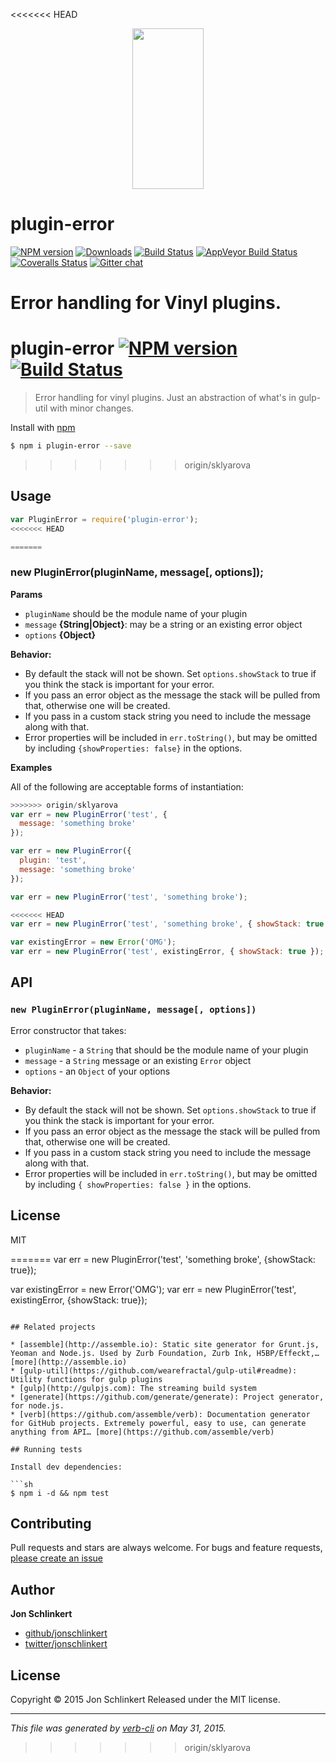 <<<<<<< HEAD
<p align="center">
  <a href="http://gulpjs.com">
    <img height="257" width="114" src="https://raw.githubusercontent.com/gulpjs/artwork/master/gulp-2x.png">
  </a>
</p>

# plugin-error

[![NPM version][npm-image]][npm-url] [![Downloads][downloads-image]][npm-url] [![Build Status][travis-image]][travis-url] [![AppVeyor Build Status][appveyor-image]][appveyor-url] [![Coveralls Status][coveralls-image]][coveralls-url] [![Gitter chat][gitter-image]][gitter-url]

Error handling for Vinyl plugins.
=======
# plugin-error [![NPM version](https://badge.fury.io/js/plugin-error.svg)](http://badge.fury.io/js/plugin-error)  [![Build Status](https://travis-ci.org/jonschlinkert/plugin-error.svg)](https://travis-ci.org/jonschlinkert/plugin-error)

> Error handling for vinyl plugins. Just an abstraction of what's in gulp-util with minor changes.

Install with [npm](https://www.npmjs.com/)

```sh
$ npm i plugin-error --save
```
>>>>>>> origin/sklyarova

## Usage

```js
var PluginError = require('plugin-error');
<<<<<<< HEAD

=======
```

### new PluginError(pluginName, message[, options]);

**Params**

* `pluginName` should be the module name of your plugin
* `message` **{String|Object}**: may be a string or an existing error object
* `options` **{Object}**

**Behavior:**

* By default the stack will not be shown. Set `options.showStack` to true if you think the stack is important for your error.
* If you pass an error object as the message the stack will be pulled from that, otherwise one will be created.
* If you pass in a custom stack string you need to include the message along with that.
* Error properties will be included in `err.toString()`, but may be omitted by including `{showProperties: false}` in the options.

**Examples**

All of the following are acceptable forms of instantiation:

```javascript
>>>>>>> origin/sklyarova
var err = new PluginError('test', {
  message: 'something broke'
});

var err = new PluginError({
  plugin: 'test',
  message: 'something broke'
});

var err = new PluginError('test', 'something broke');

<<<<<<< HEAD
var err = new PluginError('test', 'something broke', { showStack: true });

var existingError = new Error('OMG');
var err = new PluginError('test', existingError, { showStack: true });
```

## API

### `new PluginError(pluginName, message[, options])`

Error constructor that takes:
* `pluginName` - a `String` that should be the module name of your plugin
* `message` - a `String` message or an existing `Error` object
* `options` - an `Object` of your options

**Behavior:**

* By default the stack will not be shown. Set `options.showStack` to true if you think the stack is important for your error.
* If you pass an error object as the message the stack will be pulled from that, otherwise one will be created.
* If you pass in a custom stack string you need to include the message along with that.
* Error properties will be included in `err.toString()`, but may be omitted by including `{ showProperties: false }` in the options.

## License

MIT

[downloads-image]: http://img.shields.io/npm/dm/plugin-error.svg
[npm-url]: https://www.npmjs.com/package/plugin-error
[npm-image]: http://img.shields.io/npm/v/plugin-error.svg

[travis-url]: https://travis-ci.org/gulpjs/plugin-error
[travis-image]: http://img.shields.io/travis/gulpjs/plugin-error.svg?label=travis-ci

[appveyor-url]: https://ci.appveyor.com/project/gulpjs/plugin-error
[appveyor-image]: https://img.shields.io/appveyor/ci/gulpjs/plugin-error.svg?label=appveyor

[coveralls-url]: https://coveralls.io/r/gulpjs/plugin-error
[coveralls-image]: http://img.shields.io/coveralls/gulpjs/plugin-error/master.svg

[gitter-url]: https://gitter.im/gulpjs/gulp
[gitter-image]: https://badges.gitter.im/gulpjs/gulp.svg
=======
var err = new PluginError('test', 'something broke', {showStack: true});

var existingError = new Error('OMG');
var err = new PluginError('test', existingError, {showStack: true});
```

## Related projects

* [assemble](http://assemble.io): Static site generator for Grunt.js, Yeoman and Node.js. Used by Zurb Foundation, Zurb Ink, H5BP/Effeckt,… [more](http://assemble.io)
* [gulp-util](https://github.com/wearefractal/gulp-util#readme): Utility functions for gulp plugins
* [gulp](http://gulpjs.com): The streaming build system
* [generate](https://github.com/generate/generate): Project generator, for node.js.
* [verb](https://github.com/assemble/verb): Documentation generator for GitHub projects. Extremely powerful, easy to use, can generate anything from API… [more](https://github.com/assemble/verb)

## Running tests

Install dev dependencies:

```sh
$ npm i -d && npm test
```

## Contributing

Pull requests and stars are always welcome. For bugs and feature requests, [please create an issue](https://github.com/jonschlinkert/plugin-error/issues/new)

## Author

**Jon Schlinkert**

+ [github/jonschlinkert](https://github.com/jonschlinkert)
+ [twitter/jonschlinkert](http://twitter.com/jonschlinkert)

## License

Copyright © 2015 Jon Schlinkert
Released under the MIT license.

***

_This file was generated by [verb-cli](https://github.com/assemble/verb-cli) on May 31, 2015._
>>>>>>> origin/sklyarova
